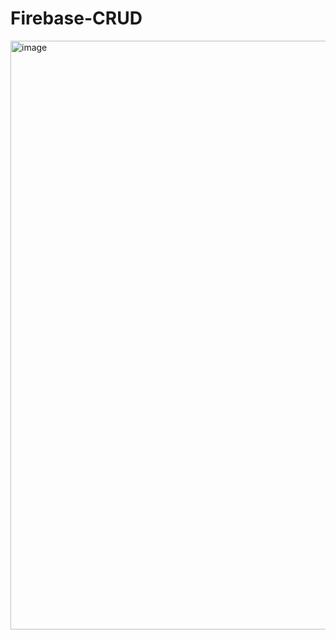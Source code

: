 # Firebase-CRUD
<img width="1918" height="942" alt="image" src="https://github.com/user-attachments/assets/d3a0e583-7b49-4f53-9c44-9de6aa929292" />
